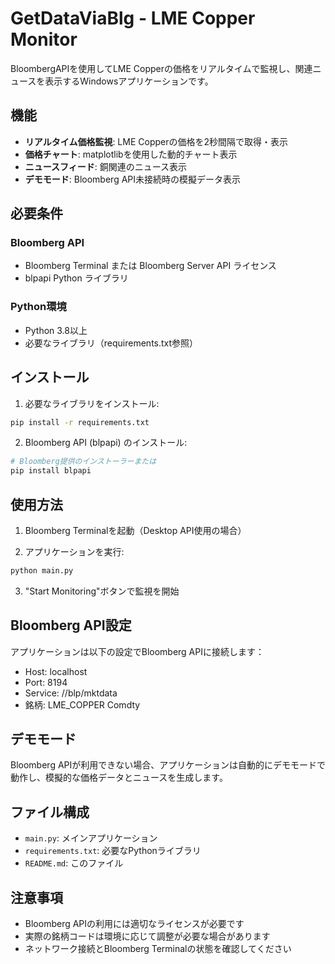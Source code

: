 # GetDataViaBlg - LME Copper Monitor

BloombergAPIを使用してLME Copperの価格をリアルタイムで監視し、関連ニュースを表示するWindowsアプリケーションです。

## 機能

- **リアルタイム価格監視**: LME Copperの価格を2秒間隔で取得・表示
- **価格チャート**: matplotlibを使用した動的チャート表示
- **ニュースフィード**: 銅関連のニュース表示
- **デモモード**: Bloomberg API未接続時の模擬データ表示

## 必要条件

### Bloomberg API
- Bloomberg Terminal または Bloomberg Server API ライセンス
- blpapi Python ライブラリ

### Python環境
- Python 3.8以上
- 必要なライブラリ（requirements.txt参照）

## インストール

1. 必要なライブラリをインストール:
```bash
pip install -r requirements.txt
```

2. Bloomberg API (blpapi) のインストール:
```bash
# Bloomberg提供のインストーラーまたは
pip install blpapi
```

## 使用方法

1. Bloomberg Terminalを起動（Desktop API使用の場合）

2. アプリケーションを実行:
```bash
python main.py
```

3. "Start Monitoring"ボタンで監視を開始

## Bloomberg API設定

アプリケーションは以下の設定でBloomberg APIに接続します：
- Host: localhost
- Port: 8194
- Service: //blp/mktdata
- 銘柄: LME_COPPER Comdty

## デモモード

Bloomberg APIが利用できない場合、アプリケーションは自動的にデモモードで動作し、模擬的な価格データとニュースを生成します。

## ファイル構成

- `main.py`: メインアプリケーション
- `requirements.txt`: 必要なPythonライブラリ
- `README.md`: このファイル

## 注意事項

- Bloomberg APIの利用には適切なライセンスが必要です
- 実際の銘柄コードは環境に応じて調整が必要な場合があります
- ネットワーク接続とBloomberg Terminalの状態を確認してください
